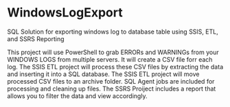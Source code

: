 # WindowsLogExport
SQL Solution for exporting windows log to database table using SSIS, ETL, and SSRS Reporting

This project will use PowerShell to grab ERRORs and WARNINGs from your WINDOWS LOGS from multiple servers.
It will create a CSV file forr each log.
The SSIS ETL project will process these CSV files by extracting the data and inserting it into a SQL database.
The SSIS ETL project will move processed CSV files to an archive folder.
SQL Agent jobs are included for processing and cleaning up files.
The SSRS Proiject includes a report that allows you to filter the data and view accordingly.

